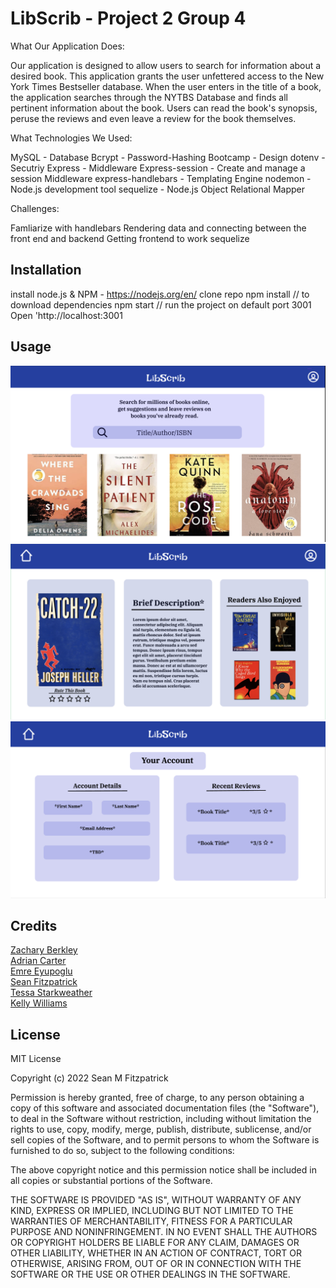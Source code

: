 # LibScrib - Project 2 Group 4

What Our Application Does:

Our application is designed to allow users to search for information about a desired book. This application grants the user unfettered access to the New York Times Bestseller database.
When the user enters in the title of a book, the application searches through the NYTBS Database and finds all pertinent information about the book. Users can read the book's synopsis, 
peruse the reviews and even leave a review for the book themselves.

What Technologies We Used:

MySQL - Database
Bcrypt - Password-Hashing
Bootcamp - Design
dotenv - Secutriy
Express - Middleware
Express-session - Create and manage a session Middleware
express-handlebars - Templating Engine
nodemon - Node.js development tool
sequelize - Node.js Object Relational Mapper


Challenges:

Famliarize with handlebars
Rendering data and connecting between the front end and backend
Getting frontend to work sequelize


## Installation 

install node.js & NPM - https://nodejs.org/en/
clone repo
npm install // to download dependencies
npm start // run the project on default port 3001
Open 'http://localhost:3001

## Usage

![Landing Page](assets/wireframe/landing-page.png)
![Search Result Page](assets/wireframe/search-result-page.png)
![User Info Page](assets/wireframe/user-info-page.png)


## Credits

[Zachary Berkley](https://github.com/ZBerkley88)<br>
[Adrian Carter](https://github.com/carter-adrian)<br>
[Emre Eyupoglu](https://github.com/emreyupoglu)<br>
[Sean Fitzpatrick](https://github.com/smfitz)<br>
[Tessa Starkweather](https://github.com/t-starkw)<br>
[Kelly Williams](https://github.com/kellyfayrishta)


## License

MIT License

Copyright (c) 2022 Sean M Fitzpatrick

Permission is hereby granted, free of charge, to any person obtaining a copy
of this software and associated documentation files (the "Software"), to deal
in the Software without restriction, including without limitation the rights
to use, copy, modify, merge, publish, distribute, sublicense, and/or sell
copies of the Software, and to permit persons to whom the Software is
furnished to do so, subject to the following conditions:

The above copyright notice and this permission notice shall be included in all
copies or substantial portions of the Software.

THE SOFTWARE IS PROVIDED "AS IS", WITHOUT WARRANTY OF ANY KIND, EXPRESS OR
IMPLIED, INCLUDING BUT NOT LIMITED TO THE WARRANTIES OF MERCHANTABILITY,
FITNESS FOR A PARTICULAR PURPOSE AND NONINFRINGEMENT. IN NO EVENT SHALL THE
AUTHORS OR COPYRIGHT HOLDERS BE LIABLE FOR ANY CLAIM, DAMAGES OR OTHER
LIABILITY, WHETHER IN AN ACTION OF CONTRACT, TORT OR OTHERWISE, ARISING FROM,
OUT OF OR IN CONNECTION WITH THE SOFTWARE OR THE USE OR OTHER DEALINGS IN THE
SOFTWARE.